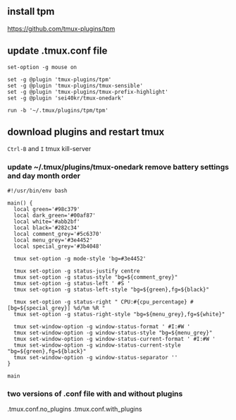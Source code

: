 ## install tpm
<https://github.com/tmux-plugins/tpm>

## update .tmux.conf file
```
set-option -g mouse on

set -g @plugin 'tmux-plugins/tpm'
set -g @plugin 'tmux-plugins/tmux-sensible'
set -g @plugin 'tmux-plugins/tmux-prefix-highlight'
set -g @plugin 'sei40kr/tmux-onedark'

run -b '~/.tmux/plugins/tpm/tpm'
```

## download plugins and restart tmux
`Ctrl-B` and `I`
tmux kill-server

### update ~/.tmux/plugins/tmux-onedark remove battery settings and day month order
```
#!/usr/bin/env bash

main() {
  local green='#98c379'
  local dark_green='#00af87'
  local white='#abb2bf'
  local black='#282c34'
  local comment_grey='#5c6370'
  local menu_grey='#3e4452'
  local special_grey='#3b4048'

  tmux set-option -g mode-style 'bg=#3e4452'

  tmux set-option -g status-justify centre
  tmux set-option -g status-style "bg=${comment_grey}"
  tmux set-option -g status-left ' #S '
  tmux set-option -g status-left-style "bg=${green},fg=${black}"

  tmux set-option -g status-right " CPU:#{cpu_percentage} #[bg=${special_grey}] %d/%m %R "
  tmux set-option -g status-right-style "bg=${menu_grey},fg=${white}"

  tmux set-window-option -g window-status-format ' #I:#W '
  tmux set-window-option -g window-status-style "bg=${menu_grey}"
  tmux set-window-option -g window-status-current-format ' #I:#W '
  tmux set-window-option -g window-status-current-style "bg=${green},fg=${black}"
  tmux set-window-option -g window-status-separator ''
}

main
```

### two versions of .conf file with and without plugins
.tmux.conf.no_plugins
.tmux.conf.with_plugins

